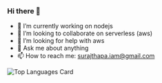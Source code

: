 ### Hi there 👋

- 🔭 I’m currently working on nodejs
- 👯 I’m looking to collaborate on serverless (aws)
- 🤔 I’m looking for help with aws
- 💬 Ask me about anything
- 📫 How to reach me: surajthapa.iam@gmail.com

![Top Languages Card](https://github-readme-stats.vercel.app/api/top-langs/?username=pacificsun)

